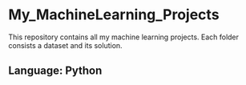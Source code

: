 # My_MachineLearning_Projects

This repository contains all my machine learning projects. Each folder consists a dataset and its solution.
## Language: Python
